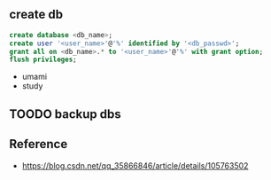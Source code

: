 
## create db

```sql
create database <db_name>;
create user '<user_name>'@'%' identified by '<db_passwd>';
grant all on <db_name>.* to '<user_name>'@'%' with grant option;
flush privileges;
```

- umami
- study

## TOODO backup dbs

## Reference

- https://blog.csdn.net/qq_35866846/article/details/105763502

